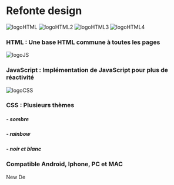 # Refonte design
[logoHTML]: https://github.com/darkshark400/BLOG/blob/master/icons/html.png
[logoCSS]: https://github.com/darkshark400/BLOG/blob/master/icons/css.png
[logoJS]: https://github.com/darkshark400/BLOG/blob/master/icons/js.png
[logoHTML2]: https://github.com/darkshark400/BLOG/blob/master/icons/html2.png
[logoHTML3]: https://github.com/darkshark400/BLOG/blob/master/icons/html3.png
[logoHTML4]: https://github.com/darkshark400/BLOG/blob/master/icons/html4.png

![logoHTML]
![logoHTML2]
![logoHTML3]
![logoHTML4]

### HTML : Une base HTML commune à toutes les pages

![logoJS]
### JavaScript : Implémentation de JavaScript pour plus de réactivité


![logoCSS]
### CSS : Plusieurs thèmes

##### - sombre
##### - rainbow
##### - noir et blanc

### Compatible Android, Iphone, PC et MAC


New De
